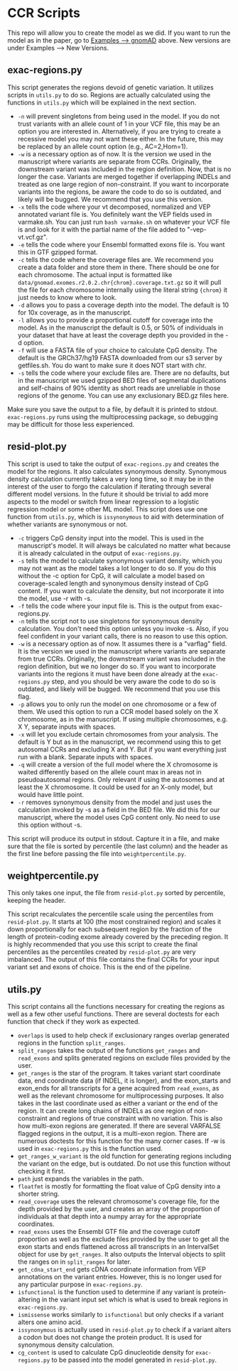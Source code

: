 CCR Scripts
==============

This repo will allow you to create the model as we did.  If you want to run the model as in the paper, go to [Examples --> gnomAD](examples/gnomad.md) above.  New versions are under Examples --> New Versions.

exac-regions.py
---

This script generates the regions devoid of genetic variation.  It utilizes scripts in `utils.py` to do so.  Regions are actually calculated using the functions in `utils.py` which will be explained in the next section.

+ `-n` will prevent singletons from being used in the model.  If you do not trust variants with an allele count of 1 in your VCF file, this may be an option you are interested in.  Alternatively, if you are trying to create a recessive model you may not want these either.  In the future, this may be replaced by an allele count option (e.g., AC=2,Hom=1).
+ `-w` is a necessary option as of now.  It is the version we used in the manuscript where variants are separate from CCRs.  Originally, the downstream variant was included in the region definition.  Now, that is no longer the case.  Variants are merged together if overlapping INDELs and treated as one large region of non-constraint.  If you want to incorporate variants into the regions, be aware the code to do so is outdated, and likely will be bugged.  We recommend that you use this version.
+ `-x` tells the code where your vt decomposed, normalized and VEP annotated variant file is.  You definitely want the VEP fields used in varmake.sh.  You can just run `bash varmake.sh` on whatever your VCF file is and look for it with the partial name of the file added to "-vep-vt.vcf.gz".
+ `-e` tells the code where your Ensembl formatted exons file is.  You want this in GTF gzipped format.
+ `-c` tells the code where the coverage files are.  We recommend you create a data folder and store them in there.  There should be one for each chromosome.  The actual input is formatted like `data/gnomad.exomes.r2.0.2.chr{chrom}.coverage.txt.gz` so it will pull the file for each chromosome internally using the literal string `{chrom}` it just needs to know where to look.
+ `-d` allows you to pass a coverage depth into the model.  The default is 10 for 10x coverage, as in the manuscript.
+ `-l` allows you to provide a proportional cutoff for coverage into the model.  As in the manuscript the default is 0.5, or 50% of individuals in your dataset that have at least the coverage depth you provided in the -d option.
+ `-f` will use a FASTA file of your choice to calculate CpG density.  The default is the GRCh37/hg19 FASTA downloaded from our s3 server by getfiles.sh.  You do want to make sure it does NOT start with chr.
+ `-s` tells the code where your exclude files are.  There are no defaults, but in the manuscript we used gzipped BED files of segmental duplications and self-chains of 90% identity as short reads are unreliable in those regions of the genome.  You can use any exclusionary BED.gz files here.

Make sure you save the output to a file, by default it is printed to stdout.
`exac-regions.py` runs using the multiprocessing package, so debugging may be difficult for those less experienced.

resid-plot.py
---

This script is used to take the output of `exac-regions.py` and creates the model for the regions.  It also calculates synonymous density. Synonymous density calculation currently takes a very long time, so it may be in the interest of the user to forgo the calculation if iterating through several different model versions.  In the future it should be trivial to add more aspects to the model or switch from linear regression to a logistic regression model or some other ML model.  This script does use one function from `utils.py`, which is `issynonymous` to aid with determination of whether variants are synonymous or not.

+ `-c` triggers CpG density input into the model.  This is used in the manuscript's model.  It will always be calculated no matter what because it is already calculated in the output of `exac-regions.py`.
+ `-s` tells the model to calculate synonymous variant density, which you may not want as the model takes a lot longer to do so. If you do this without the -c option for CpG, it will calculate a model based on coverage-scaled length and synonymous density instead of CpG content.  If you want to calculate the density, but not incorporate it into the model, use -r with -s.
+ `-f` tells the code where your input file is.  This is the output from exac-regions.py.
+ `-n` tells the script not to use singletons for synonymous density calculation.  You don't need this option unless you invoke -s.  Also, if you feel confident in your variant calls, there is no reason to use this option.
+ `-w` is a necessary option as of now.  It assumes there is a "varflag" field.  It is the version we used in the manuscript where variants are separate from true CCRs.  Originally, the downstream variant was included in the region definition, but we no longer do so.  If you want to incorporate variants into the regions it must have been done already at the `exac-regions.py` step, and you should be very aware the code to do so is outdated, and likely will be bugged.  We recommend that you use this flag.
+ `-p` allows you to only run the model on one chromosome or a few of them.  We used this option to run a CCR model based solely on the X chromosome, as in the manuscript. If using multiple chromosomes, e.g. X Y, separate inputs with spaces.
+ `-x` will let you exclude certain chromosomes from your analysis.  The default is Y but as in the manuscript, we recommend using this to get autosomal CCRs and excluding X and Y.  But if you want everything just run with a blank.  Separate inputs with spaces.
+ `-q` will create a version of the full model where the X chromosome is waited differently based on the allele count max in areas not in pseudoautosomal regions.  Only relevant if using the autosomes and at least the X chromosome.  It could be used for an X-only model, but would have little point.
+ `-r` removes synonymous density from the model and just uses the calculation invoked by -s as a field in the BED file.  We did this for our manuscript, where the model uses CpG content only.  No need to use this option without -s.

This script will produce its output in stdout.  Capture it in a file, and make sure that the file is sorted by percentile (the last column) and the header as the first line before passing the file into `weightpercentile.py`.

weightpercentile.py
---

This only takes one input, the file from `resid-plot.py` sorted by percentile, keeping the header.

This script recalculates the percentile scale using the percentiles from `resid-plot.py`.  It starts at 100 (the most constrained region) and scales it down proportionally for each subsequent region by the fraction of the length of protein-coding exome already covered by the preceding region.  It is highly recommended that you use this script to create the final percentiles as the percentiles created by `resid-plot.py` are very imbalanced.  The output of this file contains the final CCRs for your input variant set and exons of choice.  This is the end of the pipeline.

utils.py
---

This script contains all the functions necessary for creating the regions as well as a few other useful functions.  There are several doctests for each function that check if they work as expected.

+ `overlaps` is used to help check if exclusionary ranges overlap generated regions in the function `split_ranges`.
+ `split_ranges` takes the output of the functions `get_ranges` and `read_exons` and splits generated regions on exclude files provided by the user.
+ `get_ranges` is the star of the program.  It takes variant start coordinate data, end coordinate data (if INDEL, it is longer), and the exon\_starts and exon\_ends for all transcripts for a gene acquired from `read_exons`, as well as the relevant chromosome for multiprocessing purposes.  It also takes in the last coordinate used as either a variant or the end of the region.  It can create long chains of INDELs as one region of non-constraint and regions of true constraint with no variation.  This is also how multi-exon regions are generated.  If there are several VARFALSE flagged regions in the output, it is a multi-exon region.  There are numerous doctests for this function for the many corner cases.  If -w is used in `exac-regions.py` this is the function used.  
+ `get_ranges_w_variant` is the old function for generating regions including the variant on the edge, but is outdated.  Do not use this function without checking it first.
+ `path` just expands the variables in the path.
+ `floatfmt` is mostly for formatting the float value of CpG density into a shorter string.
+ `read_coverage` uses the relevant chromosome's coverage file, for the depth provided by the user, and creates an array of the proportion of individuals at that depth into a numpy array for the appropriate coordinates.
+ `read_exons` uses the Ensembl GTF file and the coverage cutoff proportion as well as the exclude files provided by the user to get all the exon starts and ends flattened across all transcripts in an IntervalSet object for use by `get_ranges`.  It also outputs the Interval objects to split the ranges on in `split_ranges` for later.
+ `get_cdna_start_end` gets cDNA coordinate information from VEP annotations on the variant entries.  However, this is no longer used for any particular purpose in `exac-regions.py`.
+ `isfunctional` is the function used to determine if any variant is protein-altering in the variant input set which is what is used to break regions in `exac-regions.py`.
+ `ismissense` works similarly to `isfunctional` but only checks if a variant alters one amino acid.
+ `issynonymous` is actually used in `resid-plot.py` to check if a variant alters a codon but does not change the protein product.  It is used for synonymous density calculation.
+ `cg_content` is used to calculate CpG dinucleotide density for `exac-regions.py` to be passed into the model generated in `resid-plot.py`.
